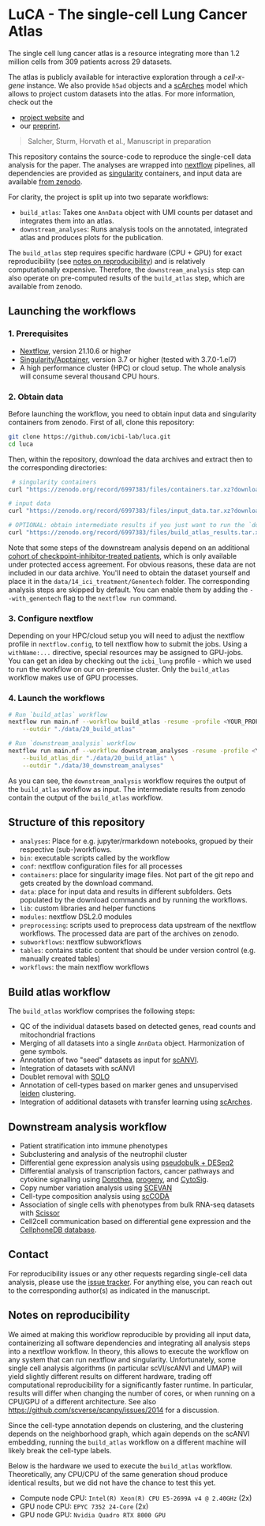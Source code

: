 # LuCA - The single-cell **Lu**ng **C**ancer **A**tlas

The single cell lung cancer atlas is a resource integrating more than 1.2 million cells from 309 patients across 29 datasets.

The atlas is publicly available for interactive exploration through a *cell-x-gene* instance. We also provide
`h5ad` objects and a [scArches](https://scarches.readthedocs.io/en/latest/) model which allows to project custom datasets
into the atlas. For more information, check out the

 * [project website](https://luca.icbi.at) and
 * our [preprint](https://doi.org/10.1101/2022.05.09.491204).

> Salcher, Sturm, Horvath et al., Manuscript in preparation

This repository contains the source-code to reproduce the single-cell data analysis for the paper.
The analyses are wrapped into [nextflow](https://github.com/nextflow-io/nextflow/) pipelines, all dependencies are
provided as [singularity](https://sylabs.io/guides/3.0/user-guide/quick_start.html) containers, and input data are
available [from zenodo](https://doi.org/10.5281/zenodo.6411867).

For clarity, the project is split up into two separate workflows:

 * `build_atlas`: Takes one `AnnData` object with UMI counts per dataset and integrates them into an atlas.
 * `downstream_analyses`: Runs analysis tools on the annotated, integrated atlas and produces plots for the publication.

The `build_atlas` step requires specific hardware (CPU + GPU) for exact reproducibility
(see [notes on reproducibility](#notes-on-reproducibility)) and is relatively computationally
expensive. Therefore, the `downstream_analysis` step can also operate on pre-computed results of the `build_atlas` step,
which are available from zenodo.

## Launching the workflows

### 1. Prerequisites

* [Nextflow](https://www.nextflow.io/index.html#GetStarted), version 21.10.6 or higher
* [Singularity/Apptainer](https://apptainer.org/), version 3.7 or higher (tested with 3.7.0-1.el7)
* A high performance cluster (HPC) or cloud setup. The whole analysis will consume several thousand CPU hours.

### 2. Obtain data

Before launching the workflow, you need to obtain input data and singularity containers from zenodo.
First of all, clone this repository:

```bash
git clone https://github.com/icbi-lab/luca.git
cd luca
 ```

Then, within the repository, download the data archives and extract then to the corresponding directories:

```bash
 # singularity containers
curl "https://zenodo.org/record/6997383/files/containers.tar.xz?download=1" | tar xvJ

# input data
curl "https://zenodo.org/record/6997383/files/input_data.tar.xz?download=1" | tar xvJ

# OPTIONAL: obtain intermediate results if you just want to run the `downstream_analysis` workflow
curl "https://zenodo.org/record/6997383/files/build_atlas_results.tar.xz?download=1" | tar xvJ
```

Note that some steps of the downstream analysis depend on an additional [cohort of checkpoint-inhibitor-treated patients](https://ega-archive.org/studies/EGAS00001005013), which is only available under protected access agreement. For obvious reasons, these data
are not included in our data archive. You'll need to obtain the dataset yourself and place it in the `data/14_ici_treatment/Genentech` folder.
The corresponding analysis steps are skipped by default. You can enable them by adding the `--with_genentech` flag to the `nextflow run` command.

### 3. Configure nextflow

Depending on your HPC/cloud setup you will need to adjust the nextflow profile in `nextflow.config`, to tell
nextflow how to submit the jobs. Using a `withName:...` directive, special
resources may be assigned to GPU-jobs. You can get an idea by checking out the `icbi_lung` profile - which we used to run the
workflow on our on-premise cluster. Only the `build_atlas` workflow makes use of GPU processes.

### 4. Launch the workflows

```bash
# Run `build_atlas` workflow
nextflow run main.nf --workflow build_atlas -resume -profile <YOUR_PROFILE> \
    --outdir "./data/20_build_atlas"

# Run `downstream_analysis` workflow
nextflow run main.nf --workflow downstream_analyses -resume -profile <YOUR_PROFILE> \
    --build_atlas_dir "./data/20_build_atlas" \
    --outdir "./data/30_downstream_analyses"
```

As you can see, the `downstream_analysis` workflow requires the output of the `build_atlas` workflow as input.
The intermediate results from zenodo contain the output of the `build_atlas` workflow.

## Structure of this repository

* `analyses`: Place for e.g. jupyter/rmarkdown notebooks, gropued by their respective (sub-)workflows.
* `bin`: executable scripts called by the workflow
* `conf`: nextflow configuration files for all processes
* `containers`: place for singularity image files. Not part of the git repo and gets created by the download command.
* `data`: place for input data and results in different subfolders. Gets populated by the download commands and by running the workflows.
* `lib`: custom libraries and helper functions
* `modules`: nextflow DSL2.0 modules
* `preprocessing`: scripts used to preprocess data upstream of the nextflow workflows. The processed data are part of the archives on zenodo.
* `subworkflows`: nextflow subworkflows
* `tables`: contains static content that should be under version control (e.g. manually created tables)
* `workflows`: the main nextflow workflows


## Build atlas workflow

The `build_atlas` workflow comprises the following steps:
  * QC of the individual datasets based on detected genes, read counts and mitochondrial fractions
  * Merging of all datasets into a single `AnnData` object. Harmonization of gene symbols.
  * Annotation of two "seed" datasets as input for [scANVI](https://scarches.readthedocs.io/en/latest/scanvi_surgery_pipeline.html).
  * Integration of datasets with scANVI
  * Doublet removal with [SOLO](https://docs.scvi-tools.org/en/stable/api/reference/scvi.external.SOLO.html)
  * Annotation of cell-types based on marker genes and unsupervised [leiden](https://scanpy.readthedocs.io/en/stable/generated/scanpy.tl.leiden.html) clustering.
  * Integration of additional datasets with transfer learning using [scArches](scarches.readthedocs.io/).

## Downstream analysis workflow

 * Patient stratification into immune phenotypes
 * Subclustering and analysis of the neutrophil cluster
 * Differential gene expression analysis using [pseudobulk + DESeq2](https://www.nature.com/articles/s41467-021-25960-2)
 * Differential analysis of transcription factors, cancer pathways and cytokine signalling using [Dorothea](https://github.com/saezlab/dorothea-py), [progeny](https://github.com/saezlab/progeny-py), and [CytoSig](https://github.com/data2intelligence/CytoSig).
 * Copy number variation analysis using [SCEVAN](https://github.com/AntonioDeFalco/SCEVAN)
 * Cell-type composition analysis using [scCODA](https://github.com/theislab/scCODA)
 * Association of single cells with phenotypes from bulk RNA-seq datasets with [Scissor](https://github.com/sunduanchen/Scissor)
 * Cell2cell communication based on differential gene expression and the [CellphoneDB database](https://github.com/ventolab/CellphoneDB).

## Contact

For reproducibility issues or any other requests regarding single-cell data analysis, please use the [issue tracker](https://github.com/icbi-lab/luca/issues). For anything else, you can reach out to the corresponding author(s) as indicated in the manuscript.

## Notes on reproducibility

We aimed at making this workflow reproducible by providing all input data, containerizing all software
dependencies and integrating all analysis steps into a nextflow workflow.
In theory, this allows to execute the workflow on any system that can run nextflow and singularity.
Unfortunately, some single cell analysis algorithms (in particular scVI/scANVI and UMAP) will yield
slightly different results on different hardware, trading off computational reproducibility for a
significantly faster runtime. In particular, results will differ when changing the number of cores, or
when running on a CPU/GPU of a different architecture. See also https://github.com/scverse/scanpy/issues/2014 for a discussion.

Since the cell-type annotation depends on clustering, and the clustering depends on the neighborhood graph,
which again depends on the scANVI embedding, running the `build_atlas` workflow on a different machine
will likely break the cell-type labels.

Below is the hardware we used to execute the `build_atlas` workflow. Theoretically,
any CPU/CPU of the same generation shoud produce identical results, but we did not have the chance to test this yet.

 * Compute node CPU: `Intel(R) Xeon(R) CPU E5-2699A v4 @ 2.40GHz` (2x)
 * GPU node CPU: `EPYC 7352 24-Core` (2x)
 * GPU node GPU: `Nvidia Quadro RTX 8000 GPU`


